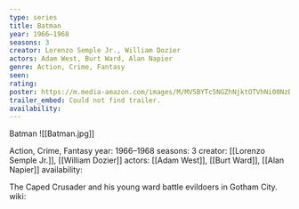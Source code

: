 ```yaml
---
type: series
title: Batman
year: 1966–1968
seasons: 3
creator: Lorenzo Semple Jr., William Dozier
actors: Adam West, Burt Ward, Alan Napier
genre: Action, Crime, Fantasy
seen:
rating: 
poster: https://m.media-amazon.com/images/M/MV5BYTc5NGZhNjktOTVhNi00NzBmLTk1MTgtMjEzNDI0OWYxYWVlXkEyXkFqcGdeQXVyMTEyNzgwMDUw._V1_SX300.jpg
trailer_embed: Could not find trailer.
availability:
---
```

Batman
![[Batman.jpg]]

Action, Crime, Fantasy
year: 1966–1968
seasons: 3
creator: [[Lorenzo Semple Jr.]], [[William Dozier]]
actors: [[Adam West]], [[Burt Ward]], [[Alan Napier]]
availability:

The Caped Crusader and his young ward battle evildoers in Gotham City.
wiki: 


